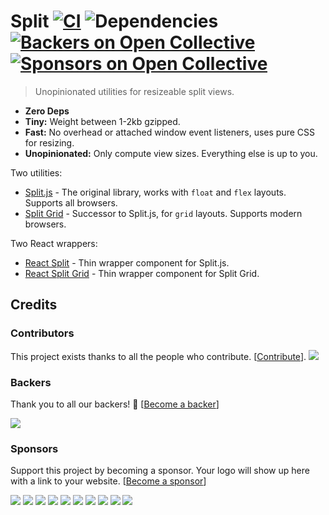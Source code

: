 # Split [![CI](https://img.shields.io/circleci/project/github/nathancahill/split/master.svg)](https://circleci.com/gh/nathancahill/split) ![Dependencies](https://david-dm.org/nathancahill/split/status.svg) [![Backers on Open Collective](https://opencollective.com/splitjs/backers/badge.svg)](https://opencollective.com/splitjs/) [![Sponsors on Open Collective](https://opencollective.com/splitjs/sponsors/badge.svg)](https://opencollective.com/splitjs/)

> Unopinionated utilities for resizeable split views.

-   **Zero Deps**
-   **Tiny:** Weight between 1-2kb gzipped.
-   **Fast:** No overhead or attached window event listeners, uses pure CSS for resizing.
-   **Unopinionated:** Only compute view sizes. Everything else is up to you.

Two utilities:

-   [Split.js](https://github.com/nathancahill/split/tree/master/packages/splitjs) - The original library, works with `float` and `flex` layouts. Supports all browsers.
-   [Split Grid](https://github.com/nathancahill/split/tree/master/packages/split-grid) - Successor to Split.js, for `grid` layouts. Supports modern browsers.

Two React wrappers:

-   [React Split](https://github.com/nathancahill/split/tree/master/packages/react-split) - Thin wrapper component for Split.js.
-   [React Split Grid](https://github.com/nathancahill/split/tree/master/packages/react-split-grid) - Thin wrapper component for Split Grid.

## Credits

### Contributors

This project exists thanks to all the people who contribute. [[Contribute](CONTRIBUTING.md)].
<a href="graphs/contributors"><img src="https://opencollective.com/splitjs/contributors.svg?width=890&button=false" /></a>

### Backers

Thank you to all our backers! 🙏 [[Become a backer](https://opencollective.com/splitjs#backer)]

<a href="https://opencollective.com/splitjs#backers" target="_blank"><img src="https://opencollective.com/splitjs/backers.svg?width=890"></a>

### Sponsors

Support this project by becoming a sponsor. Your logo will show up here with a link to your website. [[Become a sponsor](https://opencollective.com/splitjs#sponsor)]

<a href="https://opencollective.com/splitjs/sponsor/0/website" target="_blank"><img src="https://opencollective.com/splitjs/sponsor/0/avatar.svg"></a>
<a href="https://opencollective.com/splitjs/sponsor/1/website" target="_blank"><img src="https://opencollective.com/splitjs/sponsor/1/avatar.svg"></a>
<a href="https://opencollective.com/splitjs/sponsor/2/website" target="_blank"><img src="https://opencollective.com/splitjs/sponsor/2/avatar.svg"></a>
<a href="https://opencollective.com/splitjs/sponsor/3/website" target="_blank"><img src="https://opencollective.com/splitjs/sponsor/3/avatar.svg"></a>
<a href="https://opencollective.com/splitjs/sponsor/4/website" target="_blank"><img src="https://opencollective.com/splitjs/sponsor/4/avatar.svg"></a>
<a href="https://opencollective.com/splitjs/sponsor/5/website" target="_blank"><img src="https://opencollective.com/splitjs/sponsor/5/avatar.svg"></a>
<a href="https://opencollective.com/splitjs/sponsor/6/website" target="_blank"><img src="https://opencollective.com/splitjs/sponsor/6/avatar.svg"></a>
<a href="https://opencollective.com/splitjs/sponsor/7/website" target="_blank"><img src="https://opencollective.com/splitjs/sponsor/7/avatar.svg"></a>
<a href="https://opencollective.com/splitjs/sponsor/8/website" target="_blank"><img src="https://opencollective.com/splitjs/sponsor/8/avatar.svg"></a>
<a href="https://opencollective.com/splitjs/sponsor/9/website" target="_blank"><img src="https://opencollective.com/splitjs/sponsor/9/avatar.svg"></a>
